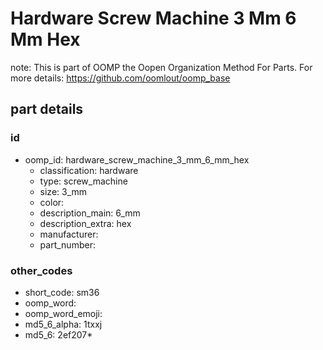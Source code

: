 # Hardware Screw Machine 3 Mm 6 Mm Hex  

note: This is part of OOMP the Oopen Organization Method For Parts. For more details: https://github.com/oomlout/oomp_base

##  part details





### id
* oomp_id: hardware_screw_machine_3_mm_6_mm_hex
  * classification: hardware
  * type: screw_machine
  * size: 3_mm
  * color: 
  * description_main: 6_mm
  * description_extra: hex
  * manufacturer: 
  * part_number: 

### other_codes
* short_code: sm36
* oomp_word: 
* oomp_word_emoji: 
* md5_6_alpha: 1txxj
* md5_6: 2ef207* 